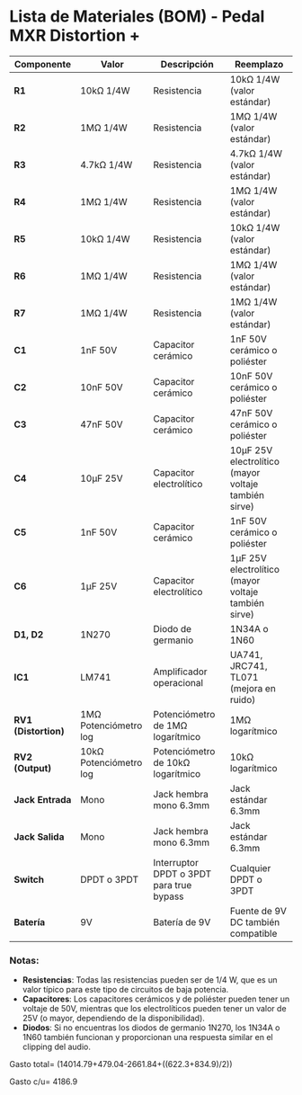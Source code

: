 # Lista de Materiales (BOM) - Pedal MXR Distortion +

| **Componente**       | **Valor**             | **Descripción**                                  | **Reemplazo**                               |
|----------------------|-----------------------|--------------------------------------------------|---------------------------------------------|
| **R1**               | 10kΩ 1/4W             | Resistencia                                      | 10kΩ 1/4W (valor estándar)                 |
| **R2**               | 1MΩ 1/4W              | Resistencia                                      | 1MΩ 1/4W (valor estándar)                  |
| **R3**               | 4.7kΩ 1/4W            | Resistencia                                      | 4.7kΩ 1/4W (valor estándar)                |
| **R4**               | 1MΩ 1/4W              | Resistencia                                      | 1MΩ 1/4W (valor estándar)                  |
| **R5**               | 10kΩ 1/4W             | Resistencia                                      | 10kΩ 1/4W (valor estándar)                 |
| **R6**               | 1MΩ 1/4W              | Resistencia                                      | 1MΩ 1/4W (valor estándar)                  |
| **R7**               | 1MΩ 1/4W              | Resistencia                                      | 1MΩ 1/4W (valor estándar)                  |
| **C1**               | 1nF 50V               | Capacitor cerámico                               | 1nF 50V cerámico o poliéster               |
| **C2**               | 10nF 50V              | Capacitor cerámico                               | 10nF 50V cerámico o poliéster              |
| **C3**               | 47nF 50V              | Capacitor cerámico                               | 47nF 50V cerámico o poliéster              |
| **C4**               | 10µF 25V              | Capacitor electrolítico                          | 10µF 25V electrolítico (mayor voltaje también sirve) |
| **C5**               | 1nF 50V               | Capacitor cerámico                               | 1nF 50V cerámico o poliéster               |
| **C6**               | 1µF 25V               | Capacitor electrolítico                          | 1µF 25V electrolítico (mayor voltaje también sirve) |
| **D1, D2**           | 1N270                 | Diodo de germanio                                | 1N34A o 1N60                               |
| **IC1**              | LM741                 | Amplificador operacional                         | UA741, JRC741, TL071 (mejora en ruido)     |
| **RV1 (Distortion)** | 1MΩ Potenciómetro log | Potenciómetro de 1MΩ logarítmico                 | 1MΩ logarítmico                            |
| **RV2 (Output)**     | 10kΩ Potenciómetro log| Potenciómetro de 10kΩ logarítmico                | 10kΩ logarítmico                           |
| **Jack Entrada**     | Mono                  | Jack hembra mono 6.3mm                           | Jack estándar 6.3mm                        |
| **Jack Salida**      | Mono                  | Jack hembra mono 6.3mm                           | Jack estándar 6.3mm                        |
| **Switch**           | DPDT o 3PDT           | Interruptor DPDT o 3PDT para true bypass         | Cualquier DPDT o 3PDT                      |
| **Batería**          | 9V                    | Batería de 9V                                    | Fuente de 9V DC también compatible         |

### Notas:
- **Resistencias**: Todas las resistencias pueden ser de 1/4 W, que es un valor típico para este tipo de circuitos de baja potencia.
- **Capacitores**: Los capacitores cerámicos y de poliéster pueden tener un voltaje de 50V, mientras que los electrolíticos pueden tener un valor de 25V (o mayor, dependiendo de la disponibilidad).
- **Diodos**: Si no encuentras los diodos de germanio 1N270, los 1N34A o 1N60 también funcionan y proporcionan una respuesta similar en el clipping del audio.

Gasto total= (14014.79+479.04-2661.84+((622.3+834.9)/2))

Gasto c/u= 4186.9
